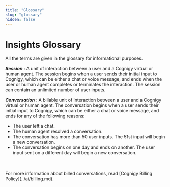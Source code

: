 ```yaml
---
title: "Glossary"
slug: "glossary"
hidden: false
---
```


# Insights Glossary

All the terms are given in the glossary for informational purposes.

_**Session**_
: A unit of interaction between a user and a Cognigy virtual or human agent. The session begins when a user sends their initial input to Cognigy, which can be either a chat or voice message, and ends when the user or human agent completes or terminates the interaction. The session can contain an unlimited number of user inputs.

_**Conversation**_
: A billable unit of interaction between a user and a Cognigy virtual or human agent. The conversation begins when a user sends their initial input to Cognigy, which can be either a chat or voice message, and ends for any of the following reasons:<br>
  - The user left a chat.<br>
  - The human agent resolved a conversation.<br>
  - The conversation has more than 50 user inputs.
    The 51st input will begin a new conversation.<br>
  - The conversation begins on one day and ends on another.
    The user input sent on a different day will begin a new conversation.
<br>
<br>
For more information about billed conversations, read [Cognigy Billing Policy](../ai/billing.md).